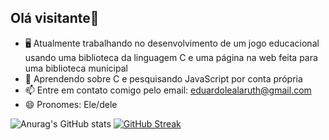 ## Olá visitante👋
- 🖥️ Atualmente trabalhando no desenvolvimento de um jogo educacional usando uma biblioteca da linguagem C e uma página na web feita para uma biblioteca municipal
- 🌱 Aprendendo sobre C e pesquisando JavaScript por conta própria
- 📫 Entre em contato comigo pelo email: eduardolealaruth@gmail.com
- 😄 Pronomes: Ele/dele

![Anurag's GitHub stats](https://github-readme-stats.vercel.app/api?username=anuraghazra&show_icons=true&theme=transparent)
[![GitHub Streak](https://github-readme-streak-stats.herokuapp.com/?user=EduLeal)](https://git.io/streak-stats)



<!--
**EduLeal/EduLeal** is a ✨ _special_ ✨ repository because its `README.md` (this file) appears on your GitHub profile.

Here are some ideas to get you started:

- 🔭 I’m currently working on ...
- 🌱 I’m currently learning ...
- 👯 I’m looking to collaborate on ...
- 🤔 I’m looking for help with ...
- 💬 Ask me about ...
- 📫 How to reach me: ...
- 😄 Pronouns: ...
- ⚡ Fun fact: ...
-->
